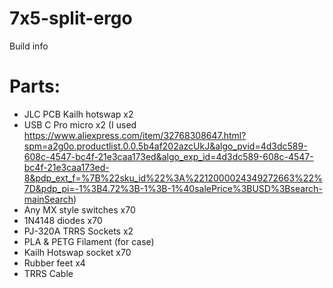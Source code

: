 # 7x5-split-ergo
Build info 

# Parts:
  - JLC PCB Kailh hotswap x2
  - USB C Pro micro x2 (I used https://www.aliexpress.com/item/32768308647.html?spm=a2g0o.productlist.0.0.5b4af202azcUkJ&algo_pvid=4d3dc589-608c-4547-bc4f-21e3caa173ed&algo_exp_id=4d3dc589-608c-4547-bc4f-21e3caa173ed-8&pdp_ext_f=%7B%22sku_id%22%3A%2212000024349272663%22%7D&pdp_pi=-1%3B4.72%3B-1%3B-1%40salePrice%3BUSD%3Bsearch-mainSearch)
  - Any MX style switches x70
  - 1N4148 diodes x70
  - PJ-320A TRRS Sockets x2
  - PLA & PETG Filament (for case)
  - Kailh Hotswap socket x70
  - Rubber feet x4
  - TRRS Cable
